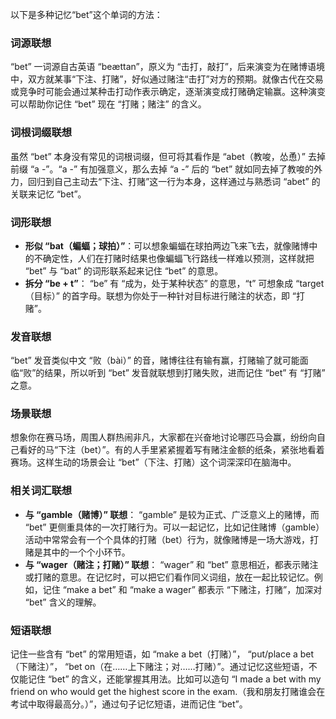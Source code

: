 以下是多种记忆“bet”这个单词的方法：

### 词源联想
“bet” 一词源自古英语 “beættan”，原义为 “击打，敲打”，后来演变为在赌博语境中，双方就某事“下注、打赌”，好似通过赌注“击打”对方的预期。就像古代在交易或竞争时可能会通过某种击打动作表示确定，逐渐演变成打赌确定输赢。这种演变可以帮助你记住 “bet” 现在 “打赌；赌注” 的含义。 

### 词根词缀联想 
虽然 “bet” 本身没有常见的词根词缀，但可将其看作是 “abet（教唆，怂恿）” 去掉前缀 “a -”。“a -” 有加强意义，那么去掉 “a -” 后的 “bet” 就如同去掉了教唆的外力，回归到自己主动去“下注、打赌”这一行为本身，这样通过与熟悉词 “abet” 的关联来记忆 “bet”。 

### 词形联想 
- **形似 “bat（蝙蝠；球拍）”**：可以想象蝙蝠在球拍两边飞来飞去，就像赌博中的不确定性，人们在打赌时结果也像蝙蝠飞行路线一样难以预测，这样就把 “bet” 与 “bat” 的词形联系起来记住 “bet” 的意思。 
- **拆分 “be + t”**： “be” 有 “成为，处于某种状态” 的意思，“t” 可想象成 “target（目标）” 的首字母。联想为你处于一种针对目标进行赌注的状态，即 “打赌”。 

### 发音联想 
“bet” 发音类似中文 “败（bài）” 的音，赌博往往有输有赢，打赌输了就可能面临“败”的结果，所以听到 “bet” 发音就联想到打赌失败，进而记住 “bet” 有 “打赌” 之意。 

### 场景联想 
想象你在赛马场，周围人群热闹非凡，大家都在兴奋地讨论哪匹马会赢，纷纷向自己看好的马“下注（bet）”。有的人手里紧紧握着写有赌注金额的纸条，紧张地看着赛场。这样生动的场景会让 “bet”（下注、打赌）这个词深深印在脑海中。 

### 相关词汇联想 
- **与 “gamble（赌博）” 联想**： “gamble” 是较为正式、广泛意义上的赌博，而 “bet” 更侧重具体的一次打赌行为。可以一起记忆，比如记住赌博（gamble）活动中常常会有一个个具体的打赌（bet）行为，就像赌博是一场大游戏，打赌是其中的一个个小环节。 
- **与 “wager（赌注；打赌）” 联想**： “wager” 和 “bet” 意思相近，都表示赌注或打赌的意思。在记忆时，可以把它们看作同义词组，放在一起比较记忆。例如，记住 “make a bet” 和 “make a wager” 都表示 “下赌注，打赌”，加深对 “bet” 含义的理解。 

### 短语联想 
记住一些含有 “bet” 的常用短语，如 “make a bet（打赌）”， “put/place a bet（下赌注）”， “bet on（在……上下赌注；对……打赌）”。通过记忆这些短语，不仅能记住 “bet” 的含义，还能掌握其用法。比如可以造句 “I made a bet with my friend on who would get the highest score in the exam.（我和朋友打赌谁会在考试中取得最高分。）”，通过句子记忆短语，进而记住 “bet”。 